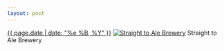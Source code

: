```yaml
---
layout: post
---
```


<p>
  <time><a href="/51">{{ page.date | date: "%e %B, %Y" }}</a></time>
  <a href="/51"><img src="{{ site.assets_url }}/51-640.jpg" srcset="{{ site.assets_url }}/51-1280.jpg 1280w, {{ site.assets_url }}/51-960.jpg 960w, {{ site.assets_url }}/51-640.jpg 640w, {{ site.assets_url }}/51-320.jpg 320w" sizes="(min-width: 700px) 50vw, calc(100vw - 2rem)" alt="Straight to Ale Brewery" /></a>
  <span>Straight to Ale Brewery</span>
</p>
